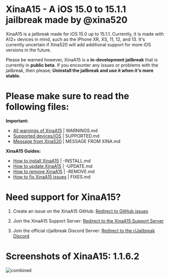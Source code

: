 # XinaA15 - A iOS 15.0 to 15.1.1 jailbreak made by @xina520
XinaA15 is a jailbreak made for iOS 15.0 up to 15.1.1. Currently, it is made with A12+ devices in mind, such as the iPhone XR, XS, 11, 12, and 13.
It's currently uncertain if Xina520 will add additional support for more iOS versions in the future.

Please be warned however, XinaA15 is a **in-development jailbreak** that is currently in **public beta**. If you encounter any issues or problems with the jailbreak, then please; **Uninstall the jailbreak and use it when it's more stable.**

# Please make sure to read the following files:
**Important:**
- [All warnings of XinaA15](WARNINGS.md) | WARNINGS.md
- [Supported devices/iOS](SUPPORTED.md) | SUPPORTED.md
- [Message from Xina520](MESSAGE%20FROM%20XINA.md) | MESSAGE FROM XINA.md

**XinaA15 Guides:**
- [How to install XinaA15](-INSTALL.md) | -INSTALL.md
- [How to update XinaA15](-UPDATE.md) | -UPDATE.md
- [How to remove XinaA15](-REMOVE.md) | -REMOVE.md
- [How to fix XinaA15 issues](FIXES.md) | FIXES.md

# Need support for XinaA15?
1. Create an issue on the XinaA15 GitHub:
[Redirect to GitHub issues](https://github.com/jacksight/xina520_official_jailbreak/issues)

2. Join the XinaA15 Support Server:
[Redirect to the XinaA15 Support Server](https://discord.gg/G36MhwWAd3)

3. Join the official r/jailbreak Discord Server:
[Redirect to the r/Jailbreak Discord](https://discord.gg/jb)

# Screenshots of XinaA15: 1.1.6.2
![combined](https://user-images.githubusercontent.com/73033672/211179259-e5d8d444-e344-4ad1-8172-a78bc1940c22.png)
